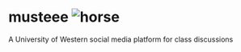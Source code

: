 # musteee  ![horse](https://github.com/Ranks/emojione/tree/master/assets/png/1F434.png)
A University of Western social media platform for class discussions
